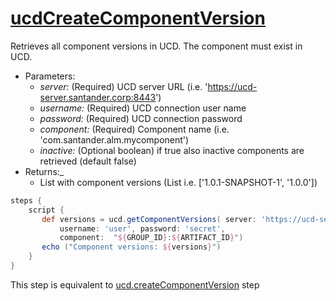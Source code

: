 # [ucdCreateComponentVersion](/vars/ucdCreateComponentVersion.groovy)

Retrieves all component versions in UCD. The component must exist in UCD.

   - Parameters:
      - _server:_ (Required) UCD server URL (i.e. 'https://ucd-server.santander.corp:8443')
      - _username:_ (Required) UCD connection user name
      - _password:_ (Required) UCD connection password
      - _component:_ (Required) Component name  (i.e. 'com.santander.alm.mycomponent')
      - _inactive:_ (Optional boolean) if true also inactive components are retrieved (default false)
   - Returns:_
      - List with component versions (List<String> i.e. ['1.0.1-SNAPSHOT-1', '1.0.0'])

```groovy
steps {
    script {
       def versions = ucd.getComponentVersions( server: 'https://ucd-server.santander.corp:8443', 
           username: 'user', password: 'secret', 
           component:  "${GROUP_ID}:${ARTIFACT_ID}")
       echo ("Component versions: ${versions}")
    }
}
```

This step is equivalent to [ucd.createComponentVersion](/vars/ucd) step